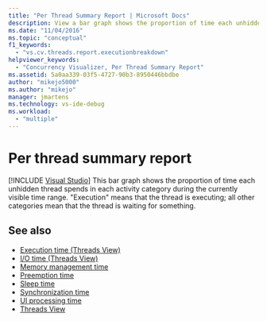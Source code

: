 ```yaml
---
title: "Per Thread Summary Report | Microsoft Docs"
description: View a bar graph shows the proportion of time each unhidden thread spends in each activity category during the currently visible time range.
ms.date: "11/04/2016"
ms.topic: "conceptual"
f1_keywords:
  - "vs.cv.threads.report.executionbreakdown"
helpviewer_keywords:
  - "Concurrency Visualizer, Per Thread Summary Report"
ms.assetid: 5a0aa339-03f5-4727-90b3-8950446bbdbe
author: "mikejo5000"
ms.author: "mikejo"
manager: jmartens
ms.technology: vs-ide-debug
ms.workload:
  - "multiple"
---
```

# Per thread summary report

 [!INCLUDE [Visual Studio](~/includes/applies-to-version/vs-not-mac.md)]
This bar graph shows the proportion of time each unhidden thread spends in each activity category during the currently visible time range. "Execution" means that the thread is executing; all other categories mean that the thread is waiting for something.

## See also
- [Execution time (Threads View)](../profiling/execution-time-threads-view.md)
- [I/O time (Threads View)](../profiling/i-o-time-threads-view.md)
- [Memory management time](../profiling/memory-management-time.md)
- [Preemption time](../profiling/preemption-time.md)
- [Sleep time](../profiling/sleep-time.md)
- [Synchronization time](../profiling/synchronization-time.md)
- [UI processing time](../profiling/ui-processing-time.md)
- [Threads View](../profiling/threads-view-parallel-performance.md)